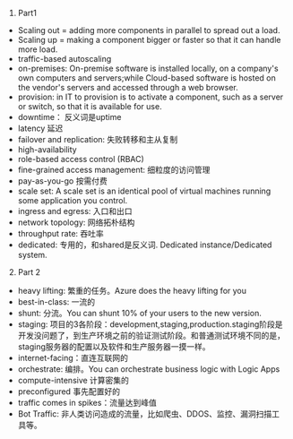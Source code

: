 01. Part1
   - Scaling out = adding more components in parallel to spread out a load.
   - Scaling up = making a component bigger or faster so that it can handle more load.
   - traffic-based autoscaling
   - on-premises: On-premise software is installed locally, on a company's own computers and servers;while Cloud-based software is hosted on the vendor's servers and accessed through a web browser.
   - provision:  in IT to provision is to activate a component, such as a server or switch, so that it is available for use.
   - downtime： 反义词是uptime
   - latency 延迟
   - failover and replication: 失败转移和主从复制
   - high-availability 
   - role-based access control (RBAC)
   - fine-grained access management: 细粒度的访问管理
   - pay-as-you-go 按需付费
   - scale set: A scale set is an identical pool of virtual machines running some application you control. 
   - ingress and egress: 入口和出口
   - network topology: 网络拓朴结构
   - throughput rate: 吞吐率
   - dedicated: 专用的，和shared是反义词. Dedicated instance/Dedicated system.
02. Part 2
   - heavy lifting: 繁重的任务。Azure does the heavy lifting for you
   - best-in-class: 一流的
   - shunt: 分流。You can shunt 10% of your users to the new version.
   - staging: 项目的3各阶段：development,staging,production.staging阶段是开发没问题了，到生产环境之前的验证测试阶段。和普通测试环境不同的是，staging服务器的配置以及软件和生产服务器一摸一样。
   - internet-facing：直连互联网的
   - orchestrate: 编排。You can orchestrate business logic with Logic Apps
   - compute-intensive 计算密集的
   - preconfigured 事先配置好的
   - traffic comes in spikes：流量达到峰值
   - Bot Traffic: 非人类访问造成的流量，比如爬虫、DDOS、监控、漏洞扫描工具等。

